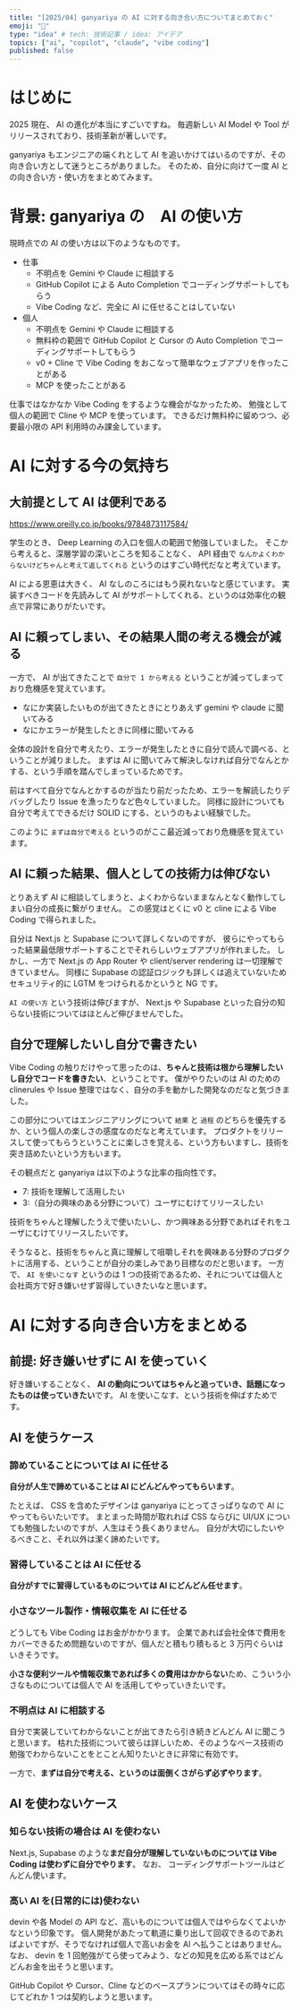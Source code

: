 ```yaml
---
title: "[2025/04] ganyariya の AI に対する向き合い方についてまとめておく"
emoji: "📌"
type: "idea" # tech: 技術記事 / idea: アイデア
topics: ["ai", "copilot", "claude", "vibe coding"]
published: false
---
```


# はじめに

2025 現在、 AI の進化が本当にすごいですね。
毎週新しい AI Model や Tool がリリースされており、技術革新が著しいです。

ganyariya もエンジニアの端くれとして AI を追いかけてはいるのですが、その向き合い方として迷うところがありました。
そのため、自分に向けて一度 AI との向き合い方・使い方をまとめてみます。

# 背景: ganyariya の　AI の使い方

現時点での AI の使い方は以下のようなものです。

- 仕事
  - 不明点を Gemini や Claude に相談する
  - GitHub Copilot による Auto Completion でコーディングサポートしてもらう
  - Vibe Coding など、完全に AI に任せることはしていない
- 個人
  - 不明点を Gemini や Claude に相談する
  - 無料枠の範囲で GitHub Copilot と Cursor の Auto Completion でコーディングサポートしてもらう
  - v0 + Cline で Vibe Coding をおこなって簡単なウェブアプリを作ったことがある
  - MCP を使ったことがある

仕事ではなかなか Vibe Coding をするような機会がなかったため、 勉強として個人の範囲で Cline や MCP を使っています。
できるだけ無料枠に留めつつ、必要最小限の API 利用時のみ課金しています。

# AI に対する今の気持ち

## 大前提として AI は便利である

https://www.oreilly.co.jp/books/9784873117584/

学生のとき、 Deep Learning の入口を個人の範囲で勉強していました。
そこから考えると、深層学習の深いところを知ることなく、 API 経由で `なんかよくわからないけどちゃんと考えて返してくれる` というのはすごい時代だなと考えています。

AI による恩恵は大きく、 AI なしのころにはもう戻れないなと感じています。
実装すべきコードを先読みして AI がサポートしてくれる、というのは効率化の観点で非常にありがたいです。

## AI に頼ってしまい、その結果人間の考える機会が減る

一方で、 AI が出てきたことで `自分で 1 から考える` ということが減ってしまっており危機感を覚えています。

- なにか実装したいものが出てきたときにとりあえず gemini や claude に聞いてみる
- なにかエラーが発生したときに同様に聞いてみる

全体の設計を自分で考えたり、エラーが発生したときに自分で読んで調べる、ということが減りました。
まずは AI に聞いてみて解決しなければ自分でなんとかする、という手順を踏んでしまっているためです。

前はすべて自分でなんとかするのが当たり前だったため、エラーを解読したりデバッグしたり Issue を漁ったりなど色々していました。
同様に設計についても自分で考えてできるだけ SOLID にする、というのもよい経験でした。

このように `まずは自分で考える` というのがここ最近減っており危機感を覚えています。

## **AI に頼った結果、個人としての技術力は伸びない**

とりあえず AI に相談してしまうと、よくわからないままなんとなく動作してしまい自分の成長に繋がりません。
この感覚はとくに v0 と cline による Vibe Coding で得られました。

自分は Next.js と Supabase について詳しくないのですが、 彼らにやってもらった結果最低限サポートすることでそれらしいウェブアプリが作れました。
しかし、一方で Next.js の App Router や client/server rendering は一切理解できていません。
同様に Supabase の認証ロジックも詳しくは追えていないためセキュリティ的に LGTM をつけられるかというと NG です。

`AI の使い方` という技術は伸びますが、 Next.js や Supabase といった自分の知らない技術についてはほとんど伸びませんでした。

## **自分で理解したいし自分で書きたい**

Vibe Coding の触りだけやって思ったのは、**ちゃんと技術は根から理解したいし自分でコードを書きたい**、ということです。
僕がやりたいのは AI のための clinerules や Issue 整理ではなく、自分の手を動かした開発なのだなと気づきました。

この部分についてはエンジニアリングについて `結果` と `過程` のどちらを優先するか、という個人の楽しさの感度なのだなと考えています。
プロダクトをリリースして使ってもらうということに楽しさを覚える、という方もいますし、技術を突き詰めたいという方もいます。

その観点だと ganyariya は以下のような比率の指向性です。

- 7: 技術を理解して活用したい
- 3:（自分の興味のある分野について）ユーザにむけてリリースしたい

技術をちゃんと理解したうえで使いたいし、かつ興味ある分野であればそれをユーザにむけてリリースしたいです。

そうなると、技術をちゃんと真に理解して咀嚼しそれを興味ある分野のプロダクトに活用する、ということが自分の楽しみであり目標なのだと思います。
一方で、 `AI を使いこなす` というのは 1 つの技術であるため、それについては個人と会社両方で好き嫌いせず習得していきたいなと思います。

# AI に対する向き合い方をまとめる

## 前提: 好き嫌いせずに AI を使っていく

好き嫌いすることなく、 **AI の動向についてはちゃんと追っていき、話題になったものは使っていきたい**です。
AI を使いこなす、という技術を伸ばすためです。

## AI を使うケース

### 諦めていることについては AI に任せる

**自分が人生で諦めていることは AI にどんどんやってもらいます**。

たとえば、 CSS を含めたデザインは ganyariya にとってさっぱりなので AI にやってもらいたいです。
まとまった時間が取れれば CSS ならびに UI/UX についても勉強したいのですが、人生はそう長くありません。
自分が大切にしたいやるべきこと、それ以外は潔く諦めたいです。

### 習得していることは AI に任せる

**自分がすでに習得しているものについては AI にどんどん任せます**。

### 小さなツール製作・情報収集を AI に任せる

どうしても Vibe Coding はお金がかかります。
企業であれば会社全体で費用をカバーできるため問題ないのですが、個人だと積もり積もると 3 万円ぐらいはいきそうです。

**小さな便利ツールや情報収集であれば多くの費用はかからない**ため、こういう小さなものについては個人で AI を活用してやっていきたいです。

### 不明点は AI に相談する

自分で実装していてわからないことが出てきたら引き続きどんどん AI に聞こうと思います。
枯れた技術について彼らは詳しいため、そのようなベース技術の勉強でわからないことをとことん知りたいときに非常に有効です。

一方で、**まずは自分で考える、というのは面倒くさがらず必ずやります**。

## AI を使わないケース

### 知らない技術の場合は AI を使わない

Next.js, Supabase のような**まだ自分が理解していないものについては Vibe Coding は使わずに自分でやります**。
なお、 コーディングサポートツールはどんどん使います。

### 高い AI を(日常的には)使わない

devin や各 Model の API など、高いものについては個人ではやらなくてよいかなという印象です。
個人開発があたって軌道に乗り出して回収できるのであればよいですが、そうでなければ個人で高いお金を AI へ払うことはありません。
なお、 devin を 1 回勉強がてら使ってみよう、などの知見を広める系ではどんどんお金を出そうと思います。

GitHub Copilot や Cursor、Cline などのベースプランについてはその時々に応じてどれか 1 つは契約しようと思います。
